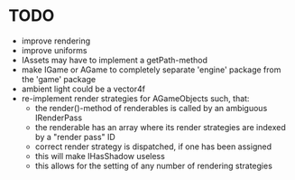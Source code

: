 # TODO

- improve rendering
- improve uniforms
- IAssets may have to implement a getPath-method
- make IGame or AGame to completely separate 'engine' package from the 'game' package
- ambient light could be a vector4f
- re-implement render strategies for AGameObjects such, that:
	- the render()-method of renderables is called by an ambiguous IRenderPass
	- the renderable has an array where its render strategies are indexed by a "render pass" ID
	- correct render strategy is dispatched, if one has been assigned
	- this will make IHasShadow useless
	- this allows for the setting of any number of rendering strategies
